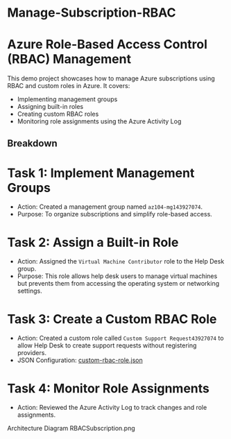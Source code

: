 # Manage-Subscription-RBAC
# Azure Role-Based Access Control (RBAC) Management 

This demo project showcases how to manage Azure subscriptions using RBAC and custom roles in Azure. It covers:

- Implementing management groups
- Assigning built-in roles
- Creating custom RBAC roles
- Monitoring role assignments using the Azure Activity Log

## Breakdown

# Task 1: Implement Management Groups
- Action: Created a management group named `az104-mg143927074`.
- Purpose: To organize subscriptions and simplify role-based access.
  
# Task 2: Assign a Built-in Role
- Action: Assigned the `Virtual Machine Contributor` role to the Help Desk group.
- Purpose: This role allows help desk users to manage virtual machines but prevents them from accessing the operating system or networking settings.

# Task 3: Create a Custom RBAC Role
- Action: Created a custom role called `Custom Support Request43927074` to allow Help Desk to create support requests without registering providers.
- JSON Configuration: [custom-rbac-role.json](scripts/custom-rbac-role.json)

# Task 4: Monitor Role Assignments
- Action: Reviewed the Azure Activity Log to track changes and role assignments.

Architecture Diagram
RBACSubscription.png

